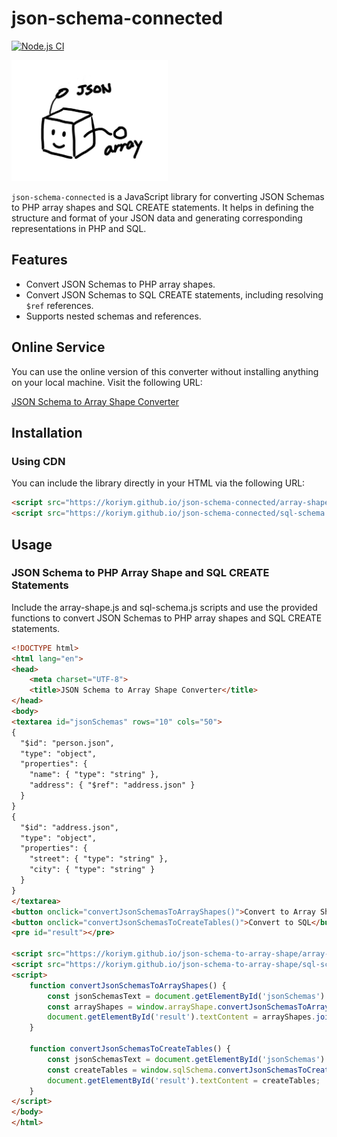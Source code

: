 # json-schema-connected
[![Node.js CI](https://github.com/koriym/json-schema-conneceted/actions/workflows/nodejs.yml/badge.svg)](https://github.com/koriym/json-schema-to-array-shape/actions/workflows/nodejs.yml)

<img src="images/json-schema-to-array-shape.png" width="250px" alt="logo">

`json-schema-connected` is a JavaScript library for converting JSON Schemas to PHP array shapes and SQL CREATE statements. It helps in defining the structure and format of your JSON data and generating corresponding representations in PHP and SQL.

## Features

- Convert JSON Schemas to PHP array shapes.
- Convert JSON Schemas to SQL CREATE statements, including resolving `$ref` references.
- Supports nested schemas and references.

## Online Service

You can use the online version of this converter without installing anything on your local machine. Visit the following URL:

[JSON Schema to Array Shape Converter](https://koriym.github.io/json-schema-connected/)

## Installation

### Using CDN

You can include the library directly in your HTML via the following URL:

```html
<script src="https://koriym.github.io/json-schema-connected/array-shape.js"></script>
<script src="https://koriym.github.io/json-schema-connected/sql-schema.js"></script>
```

## Usage

### JSON Schema to PHP Array Shape and SQL CREATE Statements

Include the array-shape.js and sql-schema.js scripts and use the provided functions to convert JSON Schemas to PHP array shapes and SQL CREATE statements.

```html
<!DOCTYPE html>
<html lang="en">
<head>
    <meta charset="UTF-8">
    <title>JSON Schema to Array Shape Converter</title>
</head>
<body>
<textarea id="jsonSchemas" rows="10" cols="50">
{
  "$id": "person.json",
  "type": "object",
  "properties": {
    "name": { "type": "string" },
    "address": { "$ref": "address.json" }
  }
}
{
  "$id": "address.json",
  "type": "object",
  "properties": {
    "street": { "type": "string" },
    "city": { "type": "string" }
  }
}
</textarea>
<button onclick="convertJsonSchemasToArrayShapes()">Convert to Array Shape</button>
<button onclick="convertJsonSchemasToCreateTables()">Convert to SQL</button>
<pre id="result"></pre>

<script src="https://koriym.github.io/json-schema-to-array-shape/array-shape.js"></script>
<script src="https://koriym.github.io/json-schema-to-array-shape/sql-schema.js"></script>
<script>
    function convertJsonSchemasToArrayShapes() {
        const jsonSchemasText = document.getElementById('jsonSchemas').value;
        const arrayShapes = window.arrayShape.convertJsonSchemasToArrayShapes(jsonSchemasText);
        document.getElementById('result').textContent = arrayShapes.join('\n');
    }

    function convertJsonSchemasToCreateTables() {
        const jsonSchemasText = document.getElementById('jsonSchemas').value;
        const createTables = window.sqlSchema.convertJsonSchemasToCreateTables(jsonSchemasText);
        document.getElementById('result').textContent = createTables;
    }
</script>
</body>
</html>
```
